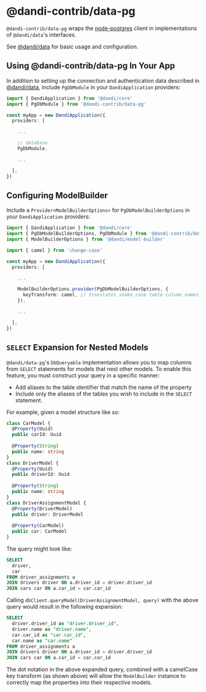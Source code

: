 # @dandi-contrib/data-pg

`@dandi-contrib/data-pg` wraps the [node-postgres](https://node-postgres.com/)
client in implementations of `@dandi/data`'s interfaces.

See [@dandi/data](../data) for basic usage and configuration.

## Using @dandi-contrib/data-pg In Your App

In addition to setting up the connection and authentication data
described in [@dandi/data](../data#Configuration), include `PgDbModule`
in your `DandiApplication` providers:

```typescript
import { DandiApplication } from '@dandi/core'
import { PgDbModule } from '@dandi-contrib/data-pg'

const myApp = new DandiApplication({
  providers: [

    ...

    // database
    PgDbModule,

    ...

  ],
})
```

## Configuring ModelBuilder

Include a `Provider<ModelBuilderOptions>` for `PgDbModelBuilderOptions`
in your `DandiApplication` providers:

```typescript
import { DandiApplication } from '@dandi/core'
import { PgDbModelBuilderOptions, PgDbModule } from '@dandi-contrib/data-pg'
import { ModelBuilderOptions } from '@dandi/model-builder'

import { camel } from 'change-case'

const myApp = new DandiApplication({
  providers: [

    ...

    ModelBuilderOptions.provider(PgDbModelBuilderOptions, {
      keyTransform: camel, // translates snake_case table column names to camelCase 
    }),

    ...

  ],
})
```

## `SELECT` Expansion for Nested Models

`@dandi/data-pg`'s `DbQueryable` implementation allows you to map columns from `SELECT` statements for models that nest 
other models. To enable this feature, you must construct your query in a specific manner:

- Add aliases to the table identifier that match the name of the property
- Include only the aliases of the tables you wish to include in the `SELECT` statement.

For example, given a model structure like so:

```typescript
class CarModel {
  @Property(Uuid)
  public carId: Uuid
  
  @Property(String)
  public name: string
}
class DriverModel {
  @Property(Uuid)
  public driverId: Uuid  
  
  @Property(String)
  public name: string
}
class DriverAssignmentModel {
  @Property(DriverModel)
  public driver: DriverModel
  
  @Property(CarModel)
  public car: CarModel  
}
```  

The query might look like:
```sql
SELECT
  driver,
  car
FROM driver_assignments a
JOIN drivers driver ON a.driver_id = driver.driver_id
JOIN cars car ON a.car_id = car.car_id
```

Calling `dbClient.queryModel(DriverAssignmentModel, query)` with the above query would result in the following expansion:

```sql
SELECT
  driver.driver_id as "driver.driver_id",
  driver.name as "driver.name",
  car.car_id as "car.car_id",
  car.name as "car.name"
FROM driver_assignments a
JOIN drivers driver ON a.driver_id = driver.driver_id
JOIN cars car ON a.car_id = car.car_id
```

The dot notation in the above expanded query, combined with a camelCase key transform (as shown above) will allow the
`ModelBuilder` instance to correctly map the properties into their respective models.
